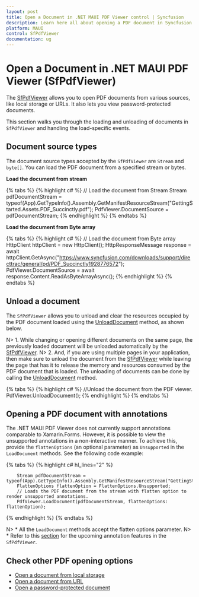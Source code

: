 ```yaml
---
layout: post
title: Open a Document in .NET MAUI PDF Viewer control | Syncfusion
description: Learn here all about opening a PDF document in Syncfusion .NET MAUI PDF Viewer (SfPdfViewer) control and more.
platform: MAUI
control: SfPdfViewer
documentation: ug
---
```


# Open a Document in .NET MAUI PDF Viewer (SfPdfViewer)

The [SfPdfViewer](https://help.syncfusion.com/cr/maui/Syncfusion.Maui.PdfViewer.SfPdfViewer.html) allows you to open PDF documents from various sources, like local storage or URLs. It also lets you view password-protected documents.

This section walks you through the loading and unloading of documents in `SfPdfViewer` and handling the load-specific events.

## Document source types

The document source types accepted by the `SfPdfViewer` are `Stream` and `byte[]`. You can load the PDF document from a specified stream or bytes.

**Load the document from stream** 

{% tabs %}
{% highlight c# %}
// Load the document from Stream
Stream pdfDocumentStream = typeof(App).GetTypeInfo().Assembly.GetManifestResourceStream("GettingStarted.Assets.PDF_Succinctly.pdf");
PdfViewer.DocumentSource = pdfDocumentStream;
{% endhighlight %}
{% endtabs %}

**Load the document from Byte array**

{% tabs %}
{% highlight c# %}
// Load the document from Byte array
HttpClient httpClient = new HttpClient();
HttpResponseMessage response = await httpClient.GetAsync("https://www.syncfusion.com/downloads/support/directtrac/general/pd/PDF_Succinctly1928776572");
PdfViewer.DocumentSource = await response.Content.ReadAsByteArrayAsync();
{% endhighlight %}
{% endtabs %}

## Unload a document

The `SfPdfViewer` allows you to unload and clear the resources occupied by the PDF document loaded using the [UnloadDocument](https://help.syncfusion.com/cr/maui/Syncfusion.Maui.PdfViewer.SfPdfViewer.html#Syncfusion_Maui_PdfViewer_SfPdfViewer_UnloadDocument) method, as shown below.

N> 1. While changing or opening different documents on the same page, the previously loaded document will be unloaded automatically by the [SfPdfViewer](https://help.syncfusion.com/cr/maui/Syncfusion.Maui.PdfViewer.SfPdfViewer.html). 
N> 2. And, if you are using multiple pages in your application, then make sure to unload the document from the [SfPdfViewer](https://help.syncfusion.com/cr/maui/Syncfusion.Maui.PdfViewer.SfPdfViewer.html) while leaving the page that has it to release the memory and resources consumed by the PDF document that is loaded.  The unloading of documents can be done by calling the [UnloadDocument](https://help.syncfusion.com/cr/maui/Syncfusion.Maui.PdfViewer.SfPdfViewer.html#Syncfusion_Maui_PdfViewer_SfPdfViewer_UnloadDocument) method. 

{% tabs %}
{% highlight c# %}
//Unload the document from the PDF viewer.
PdfViewer.UnloadDocument();
{% endhighlight %}
{% endtabs %}

## Opening a PDF document with annotations

The .NET MAUI PDF Viewer does not currently support annotations comparable to Xamarin.Forms. However, it is possible to view the unsupported annotations in a non-interactive manner. To achieve this, provide the `flattenOptions` (an optional parameter) as `Unsupported` in the `LoadDocument` methods. See the following code example:

{% tabs %}
{% highlight c# hl_lines="2" %}

        Stream pdfDocumentStream = typeof(App).GetTypeInfo().Assembly.GetManifestResourceStream("GettingStarted.Assets.PDF_Succinctly.pdf");
        FlattenOptions flattenOption = FlattenOptions.Unsupported;
        // Loads the PDF document from the stream with flatten option to render unsupported annotations.
        PdfViewer.LoadDocument(pdfDocumentStream, flattenOptions: flattenOption);

{% endhighlight %}
{% endtabs %}

N> * All the `LoadDocument` methods accept the flatten options parameter.
N> * Refer to this [section](https://help.syncfusion.com/maui/pdf-viewer/migration#upcoming-features) for the upcoming annotation features in the `SfPdfViewer`.

## Check other PDF opening options

* [Open a document from local storage](https://help.syncfusion.com/maui/pdf-viewer/open-a-document-from-local-storage)
* [Open a document from URL](https://help.syncfusion.com/maui/pdf-viewer/open-a-document-from-url)
* [Open a password-protected document](https://help.syncfusion.com/maui/pdf-viewer/open-a-password-protected-document)
